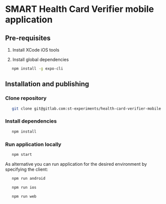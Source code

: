 # SMART Health Card Verifier mobile application

## Pre-requisites

1. Install XCode iOS tools

2. Install global dependencies

```bash
   npm install -g expo-cli
```

## Installation and publishing

### Clone repository

```bash
   git clone git@gitlab.com:st-experiments/health-card-verifier-mobile.git
```

### Install dependencies

```bash
   npm install
```

### Run application locally

```bash
   npm start
```

As alternative you can run application for the desired environment by specifying the client:

```bash
   npm run android
```

```bash
   npm run ios
```

```bash
   npm run web
```
